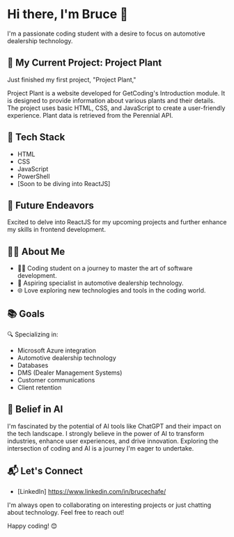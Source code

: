 # Hi there, I'm Bruce 👋

I'm a passionate coding student with a desire to focus on automotive dealership technology. 

## 🚀 My Current Project: Project Plant

Just finished my first project, "Project Plant," 

Project Plant is a website developed for GetCoding's Introduction module. It is designed to provide information about various plants and their details. 
The project uses basic HTML, CSS, and JavaScript to create a user-friendly experience. Plant data is retrieved from the Perennial API.

## 🔧 Tech Stack

- HTML
- CSS
- JavaScript
- PowerShell
- [Soon to be diving into ReactJS]

## 🌱 Future Endeavors

Excited to delve into ReactJS for my upcoming projects and further enhance my skills in frontend development.

## 👨‍💻 About Me

- 👨‍🎓 Coding student on a journey to master the art of software development.
- 🚗 Aspiring specialist in automotive dealership technology.
- 🌐 Love exploring new technologies and tools in the coding world.

## 📚 Goals

🔍 Specializing in:
   - Microsoft Azure integration
   - Automotive dealership technology
   - Databases
   - DMS (Dealer Management Systems)
   - Customer communications
   - Client retention

## 🤖 Belief in AI

I'm fascinated by the potential of AI tools like ChatGPT and their impact on the tech landscape. 
I strongly believe in the power of AI to transform industries, enhance user experiences, and drive innovation. 
Exploring the intersection of coding and AI is a journey I'm eager to undertake.

## 📬 Let's Connect

- [LinkedIn] https://www.linkedin.com/in/brucechafe/

I'm always open to collaborating on interesting projects or just chatting about technology. Feel free to reach out!

Happy coding! 😊
